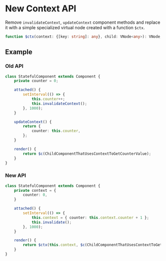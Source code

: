 # New Context API

Remove `invalidateContext`, `updateContext` component methods and replace it with a simple specialized virtual node
created with a function `$ctx`.

```ts
function $ctx(context: {[key: string]: any}, child: VNode<any>): VNode;
```

## Example

### Old API

```ts
class StatefulComponent extends Component {
    private counter = 0;

    attached() {
        setInterval(() => {
            this.counter++;
            this.invalidateContext();
        }, 1000);
    }

    updateContext() {
        return {
            counter: this.counter,
        };
    }

    render() {
        return $c(ChildComponentThatUsesContextToGetCounterValue);
    }
}
```

### New API

```ts
class StatefulComponent extends Component {
    private context = {
        counter: 0,
    }

    attached() {
        setInterval(() => {
            this.context = { counter: this.context.counter + 1 };
            this.invalidate();
        }, 1000);
    }

    render() {
        return $ctx(this.context, $c(ChildComponentThatUsesContextToGetCounterValue));
    }
}
```
